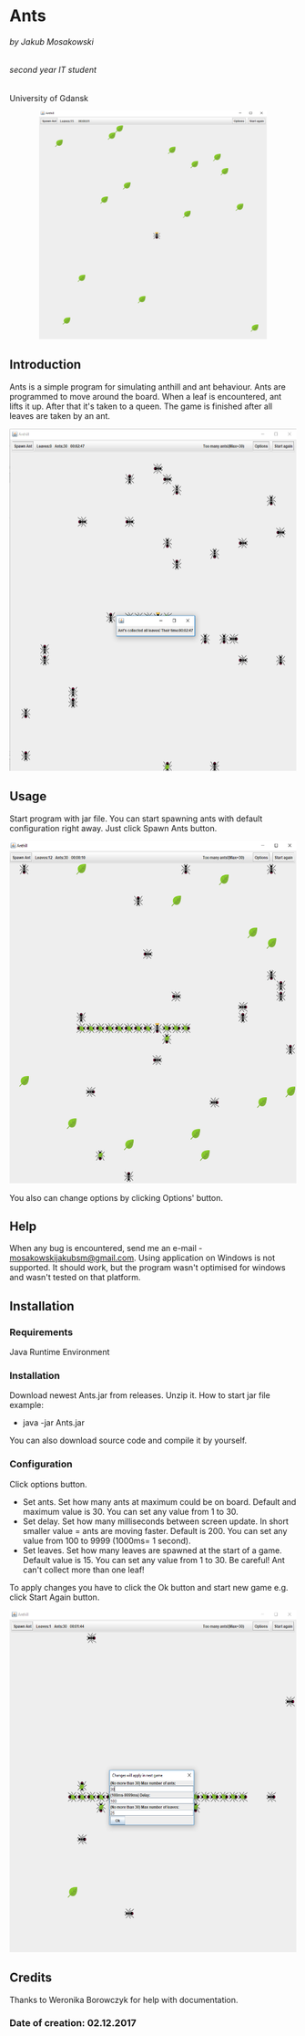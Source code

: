 # Ants
###### by Jakub Mosakowski
###### second year IT student 
 University of Gdansk
 <p align="center">
<a href="url"><img src="https://github.com/JakubMosakowski/Ants/blob/master/Img/4.png" height="400" width="400" ></a>
</p>

## Introduction

Ants is a simple program for simulating anthill and ant behaviour. Ants are programmed to move around the board. When a leaf is encountered, ant lifts it up. After that it's taken to a queen. The game is finished after all leaves are taken by an ant.
<p align="center">
<a href="url"><img src="https://github.com/JakubMosakowski/Ants/blob/master/Img/3.png" height="600" width="600" ></a>
</p>

## Usage
Start program with jar file. You can start spawning ants with default configuration right away. Just click Spawn Ants button.
<p align="center">
<a href="url"><img src="https://github.com/JakubMosakowski/Ants/blob/master/Img/1.png" height="600" width="600" ></a>
</p>
You also can change options by clicking Options' button.

## Help
When any bug is encountered, send me an e-mail - mosakowskijakubsm@gmail.com.
Using application on Windows is not supported. It should work, but the program wasn't optimised for windows and wasn't tested on that platform.

## Installation
### Requirements
Java Runtime Environment
### Installation
Download newest Ants.jar from releases. Unzip it.
How to start jar file example:
- java -jar Ants.jar

You can also download source code and compile it by yourself.
### Configuration
Click options button.
- Set ants. 
Set how many ants at maximum could be on board. Default and maximum value is 30. You can set any value from 1 to 30. 
- Set delay.
Set how many milliseconds between screen update. In short smaller value = ants are moving faster. Default is 200. You can set any value from 100 to 9999 (1000ms= 1 second).
- Set leaves.
Set how many leaves are spawned at the start of a game. Default value is 15. You can set any value from 1 to 30. 
Be careful! Ant can't collect more than one leaf!

To apply changes you have to click the Ok button and start new game e.g. click Start Again button.
<p align="center">
<a href="url"><img src="https://github.com/JakubMosakowski/Ants/blob/master/Img/2.png" height="600" width="600" ></a>
</p>


## Credits
Thanks to Weronika Borowczyk for help with documentation.

### Date of creation: 02.12.2017
